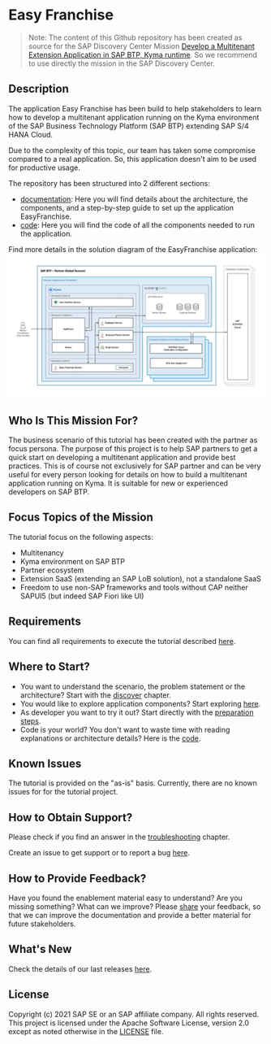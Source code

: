# Easy Franchise

> Note: The content of this Github repository has been created as source for the SAP Discovery Center Mission [Develop a Multitenant Extension Application in SAP BTP, Kyma runtime](https://discovery-center.cloud.sap/missiondetail/3683/3726/). So we recommend to use directly the mission in the SAP Discovery Center.

## Description
The application Easy Franchise has been build to help stakeholders to learn how to develop a multitenant application running on the Kyma environment of the SAP Business Technology Platform (SAP BTP) extending SAP S/4 HANA Cloud.

Due to the complexity of this topic, our team has taken some compromise compared to a real application. So, this application doesn't aim to be used for productive usage.

The repository has been structured into 2 different sections:
* [documentation](/documentation/README.md): Here you will find details about the architecture, the components, and a step-by-step guide to set up the application EasyFranchise.
* [code](/code/README.md): Here you will find the code of all the components needed to run the application.

Find more details in the solution diagram of the EasyFranchise application:
![](documentation/images/easyfranchise-diagrams/Slide4.jpeg)

## Who Is This Mission For?
The business scenario of this tutorial has been created with the partner as focus persona. The purpose of this project is to help SAP partners to get a quick start on developing a multitenant application and provide best practices.
This is of course not exclusively for SAP partner and can be very useful for every person looking for details on how to build a multitenant application running on Kyma. It is suitable for new or experienced developers on SAP BTP. 

## Focus Topics of the Mission
The tutorial focus on the following aspects:
- Multitenancy
- Kyma environment on SAP BTP
- Partner ecosystem
- Extension SaaS (extending an SAP LoB solution), not a standalone SaaS 
- Freedom to use non-SAP frameworks and tools without CAP neither SAPUI5 (but indeed SAP Fiori like UI)

## Requirements
You can find all requirements to execute the tutorial described [here](/documentation/discover/prerequisites/README.md).

## Where to Start?
* You want to understand the scenario, the problem statement or the architecture? Start with the [discover](/documentation/discover/README.md) chapter.
* You would like to explore application components? Start exploring [here](/documentation/explore/README.md).
* As developer you want to try it out? Start directly with the [preparation steps](/documentation/prepare/README.md).
* Code is your world? You don't want to waste time with reading explanations or architecture details? Here is the [code](/code/README.md).
  
## Known Issues
The tutorial is provided on the "as-is" basis. Currently, there are no known issues for for the tutorial project.

## How to Obtain Support?
Please check if you find an answer in the [troubleshooting](/documentation/appendix/troubleshooting/README.md) chapter.

Create an issue to get support or to report a bug [here](https://github.com/SAP-samples/btp-kyma-multitenant-extension/issues/new/choose).

## How to Provide Feedback?
Have you found the enablement material easy to understand? Are you missing something? What can we improve? Please [share](https://github.com/SAP-samples/btp-kyma-multitenant-extension/issues/new/choose) your feedback, so that we can improve the documentation and provide a better material for future stakeholders.

## What's New
Check the details of our last releases [here](/documentation/discover/whats-new/README.md).

## License
Copyright (c) 2021 SAP SE or an SAP affiliate company. All rights reserved. This project is licensed under the Apache Software License, version 2.0 except as noted otherwise in the [LICENSE](LICENSES/Apache-2.0.txt) file.
